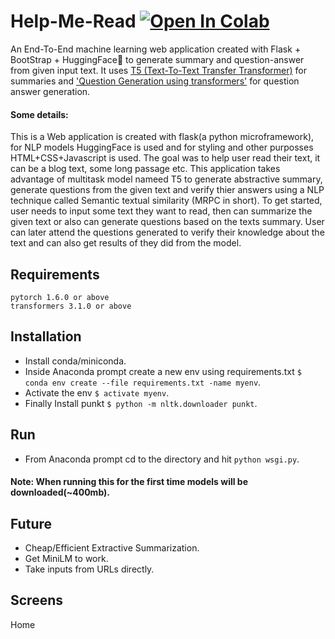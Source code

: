 # Help-Me-Read [![Open In Colab](https://colab.research.google.com/assets/colab-badge.svg)](https://colab.research.google.com/drive/1D-Gntt8EAPWyP2QEpKV6dnZCglTbXi32?usp=sharing)
An End-To-End machine learning web application created with Flask + BootStrap + HuggingFace🤗 to generate summary and question-answer from given input text. It uses [T5 (Text-To-Text Transfer Transformer)](https://github.com/google-research/text-to-text-transfer-transformer#released-model-checkpoints) for summaries and ['Question Generation using transformers'](https://github.com/patil-suraj/question_generation) for question answer generation.
#### Some details: 
This is a Web application is created with flask(a python microframework), for NLP models HuggingFace is used and for styling and other purposses HTML+CSS+Javascript is used. The goal was to help user read their text, it can be a blog text, some long passage etc. This application takes advantage of multitask model nameed T5 to generate abstractive summary, generate questions from the given text and verify thier answers using a NLP technique called Semantic textual similarity (MRPC in short).
To get started, user needs to input some text they want to read, then can summarize the given text or also can generate questions based on the texts summary. User can later attend the questions generated to verify their knowledge about the text and can also get results of they did from the model. 
## Requirements
```
pytorch 1.6.0 or above
transformers 3.1.0 or above
```

## Installation
- Install conda/miniconda.
- Inside Anaconda prompt create a new env using requirements.txt `$ conda env create --file requirements.txt -name myenv`.
- Activate the env `$ activate myenv`.
- Finally Install punkt `$ python -m nltk.downloader punkt`.

## Run
- From Anaconda prompt cd to the directory and hit `python wsgi.py`.
#### Note: When running this for the first time models will be downloaded(~400mb).

## Future
- Cheap/Efficient Extractive Summarization.
- Get MiniLM to work.
- Take inputs from URLs directly.

## Screens
Home
